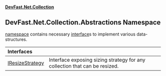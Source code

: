 #### [DevFast.Net.Collection](index.md 'index')

## DevFast.Net.Collection.Abstractions Namespace

[namespace](https://docs.microsoft.com/en-us/dotnet/csharp/language-reference/keywords/namespace 'https://docs.microsoft.com/en-us/dotnet/csharp/language-reference/keywords/namespace') contains necessary [interface](https://docs.microsoft.com/en-us/dotnet/csharp/language-reference/keywords/interface 'https://docs.microsoft.com/en-us/dotnet/csharp/language-reference/keywords/interface')s to implement various data-structures.

| Interfaces | |
| :--- | :--- |
| [IResizeStrategy](DevFast.Net.Collection.Abstractions.IResizeStrategy.md 'DevFast.Net.Collection.Abstractions.IResizeStrategy') | Interface exposing sizing strategy for any collection that can be resized. |
